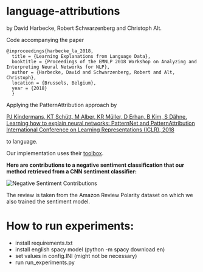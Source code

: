 # language-attributions
by David Harbecke, Robert Schwarzenberg and Christoph Alt.

Code accompanying the paper

```
@inproceedings{harbecke_la_2018,
  title = {Learning Explanations from Language Data},
  booktitle = {Proceedings of the EMNLP 2018 Workshop on Analyzing and Interpreting Neural Networks for NLP},
  author = {Harbecke, David and Schwarzenberg, Robert and Alt, Christoph},
  location = {Brussels, Belgium},
  year = {2018}
  }

```

Applying the PatternAttribution approach by

[PJ Kindermans, KT Schütt, M Alber, KR Müller, D Erhan, B Kim, S Dähne. Learning how to explain neural networks: PatternNet and PatternAttribution International Conference on Learning Representations (ICLR), 2018](https://arxiv.org/abs/1705.05598)

to language. 

Our implementation uses their [toolbox](https://github.com/albermax/innvestigate). 


**Here are contributions to a negative sentiment classification that our method retrieved from a CNN sentiment classifier:**

![Negative Sentiment Contributions](https://github.com/rbtsbg/language-attributions-1/blob/master/images/negative_sentiment.png)

The review is taken from the Amazon Review Polarity dataset on which we also trained the sentiment model. 

# How to run experiments:

- install requirements.txt
- install english spacy model (python -m spacy download en)
- set values in config.INI (might not be necessary)
- run run_experiments.py
